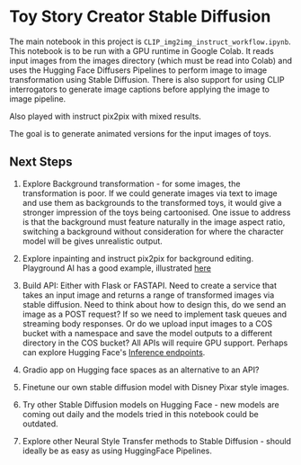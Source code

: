 # Toy Story Creator Stable Diffusion 

The main notebook in this project is `CLIP_img2img_instruct_workflow.ipynb`. This notebook is to be run with a GPU runtime in Google Colab. It reads input images from the images directory (which must be read into Colab) and uses the Hugging Face Diffusers Pipelines to perform image to image transformation using Stable Diffusion. There is also support for using CLIP interrogators to generate image captions before applying the image to image pipeline. 

Also played with instruct pix2pix with mixed results.

The goal is to generate animated versions for the input images of toys.

## Next Steps

1. Explore Background transformation - for some images, the transformation is poor. If we could generate images via text to image and use them as backgrounds to the transformed toys, it would give a stronger impression of the toys being cartoonised. One issue to address is that the background must feature naturally in the image aspect ratio, switching a background without consideration for where the character model will be gives unrealistic output.

2. Explore inpainting and instruct pix2pix for background editing. Playground AI has a good example, illustrated [here](https://www.youtube.com/watch?v=-I9-2XK3kOs)

3. Build API: Either with Flask or FASTAPI. Need to create a service that takes an input image and returns a range of transformed images via stable diffusion. Need to think about how to design this, do we send an image as a POST request? If so we need to implement task queues and streaming body responses. Or do we upload input images to a COS bucket with a namespace and save the model outputs to a different directory in the COS bucket? All APIs will require GPU support. Perhaps can explore Hugging Face's [Inference endpoints](https://huggingface.co/docs/inference-endpoints/index).

4. Gradio app on Hugging face spaces as an alternative to an API?

5. Finetune our own stable diffusion model with Disney Pixar style images.

6. Try other Stable Diffusion models on Hugging Face - new models are coming out daily and the models tried in this notebook could be outdated.

7. Explore other Neural Style Transfer methods to Stable Diffusion - should ideally be as easy as using HuggingFace Pipelines.


